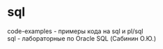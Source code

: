 # sql
code-examples - примеры кода на sql и pl/sql  
sql - лабораторные по Oracle SQL (Сабинин О.Ю.)
